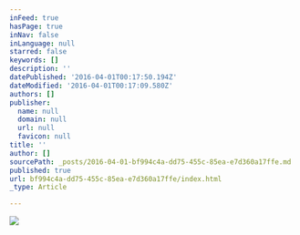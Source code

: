 ```yaml
---
inFeed: true
hasPage: true
inNav: false
inLanguage: null
starred: false
keywords: []
description: ''
datePublished: '2016-04-01T00:17:50.194Z'
dateModified: '2016-04-01T00:17:09.580Z'
authors: []
publisher:
  name: null
  domain: null
  url: null
  favicon: null
title: ''
author: []
sourcePath: _posts/2016-04-01-bf994c4a-dd75-455c-85ea-e7d360a17ffe.md
published: true
url: bf994c4a-dd75-455c-85ea-e7d360a17ffe/index.html
_type: Article

---
```

![](https://the-grid-user-content.s3-us-west-2.amazonaws.com/3460d2df-ec7d-4340-bee9-521631fcde43.jpg)